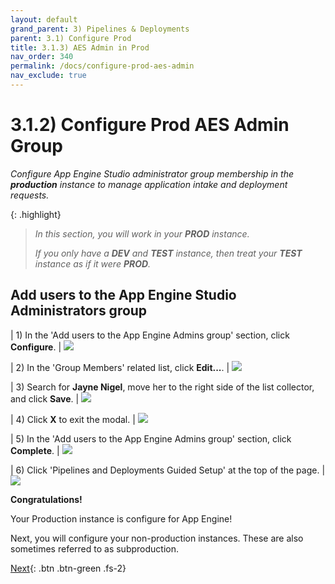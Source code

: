 ```yaml
---
layout: default
grand_parent: 3) Pipelines & Deployments
parent: 3.1) Configure Prod
title: 3.1.3) AES Admin in Prod
nav_order: 340
permalink: /docs/configure-prod-aes-admin
nav_exclude: true
---
```


# 3.1.2) Configure Prod AES Admin Group

*Configure App Engine Studio administrator group membership in the **production** instance to manage application intake and deployment requests.*

{: .highlight}
> *In this section, you will work in your **PROD** instance.*
> 
> *If you only have a **DEV** and **TEST** instance, then treat your **TEST** instance as if it were **PROD**.*


## Add users to the App Engine Studio Administrators group

| 1) In the 'Add users to the App Engine Admins group' section, click **Configure**.
| ![](../assets/images/2023-03-12-20-57-36.png)

| 2) In the 'Group Members' related list, click **Edit...**.
| ![](../assets/images/2023-03-12-21-00-01.png)

| 3) Search for **Jayne Nigel**, move her to the right side of the list collector, and click **Save**. 
| ![](../assets/images/2023-03-12-21-05-49.png)

| 4) Click **X** to exit the modal. 
| ![](../assets/images/2023-03-12-21-07-00.png)

| 5) In the 'Add users to the App Engine Admins group' section, click **Complete**. 
| ![](../assets/images/2023-03-12-21-07-42.png)

| 6) Click 'Pipelines and Deployments Guided Setup' at the top of the page.
|![](../assets/images/2023-03-12-21-08-59.png)

**Congratulations!** 

Your Production instance is configure for App Engine!

Next, you will configure your non-production instances. These are also sometimes referred to as subproduction.

[Next](/lab-aemc-utah/docs/configure-non-prod){: .btn .btn-green .fs-2}
